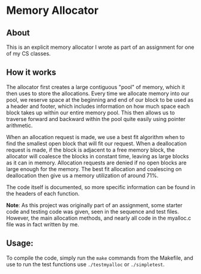 Memory Allocator
================

About
-----
This is an explicit memory allocator I wrote as part of an assignment for one of my CS classes.

How it works
------------
The allocator first creates a large contiguous "pool" of memory, which it then uses to store the allocations. Every time we allocate memory into our pool, we reserve space at the beginning and end of our block to be used as a header and footer, which includes information on how much space each block takes up within our entire memory pool. This then allows us to traverse forward and backward within the pool quite easily using pointer arithmetic.

When an allocation request is made, we use a best fit algorithm when to find the smallest open block that will fit our request. When a deallocation request is made, if the block is adjacent to a free memory block, the allocator will coalesce the blocks in constant time, leaving as large blocks as it can in memory. Allocation requests are denied if no open blocks are large enough for the memory. The best fit allocation and coalescing on deallocation then give us a memory utilization of around 71%.

The code itself is documented, so more specific information can be found in the headers of each function.

**Note**: As this project was originally part of an assignment, some starter code and testing code was given, seen in the sequence and test files. However, the main allocation methods, and nearly all code in the myalloc.c file was in fact written by me.

Usage:
-----
To compile the code, simply run the `make` commands from the Makefile, and use to run the test functions use `./testmyalloc` or `./simpletest`. 
